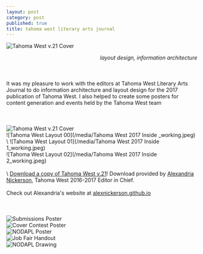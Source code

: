 ```yaml
---
layout: post
category: post
published: true
title: tahoma west literary arts journal
---
```

![Tahoma West v.21 Cover](/media/tw-cover.jpeg)
<!--more-->
<span class='date' style='float:right;'>*layout design, information architecture*</span>  \
  \
  \
  \
It was my pleasure to work with the editors at Tahoma West Literary Arts Journal to do information architecture and layout design for the 2017 publication of Tahoma West. I also helped to create some posters for content generation and events held by the Tahoma West team  \
  \
  \
  \
![Tahoma West v.21 Cover](/media/tw-cover.jpeg)
  \
![Tahoma West Layout 00](/media/Tahoma West 2017 Inside _working.jpeg) 
  \ 
![Tahoma West Layout 01](/media/Tahoma West 2017 Inside 1_working.jpeg)
  \
![Tahoma West Layout 02](/media/Tahoma West 2017 Inside 2_working.jpeg)
  \
  \
  \ 
[Download a copy of Tahoma West v.21][1]! Download provided by [Alexandria Nickerson](http://alexnickerson.github.io), Tahoma West 2016-2017 Editor in Chief. \
  \
Check out Alexandria's website at [alexnickerson.github.io](http://alexnickerson.github.io)  \
  \
  \
  \
![Submissions Poster](/media/submission-poster.jpeg)
  \
![Cover Contest Poster](/media/contest-poster.jpeg)
  \
![NODAPL Poster](/media/nodapl-poster.jpeg)
  \
![Job Fair Handout](/media/tw-job-fair.jpeg)
  \
![NODAPL Drawing](/media/NODAPL-drawing.jpeg)

<!-- Download link for Tahoma West from Alex Nickerson's Website -->
[1]:https://alexnickerson.github.io/download/Tahoma_West-2017v21.pdf
